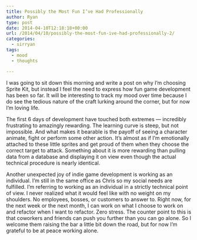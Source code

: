 ```yaml
---
title: Possibly the Most Fun I’ve Had Professionally
author: Ryan
type: post
date: 2014-04-10T12:18:18+00:00
url: /2014/04/10/possibly-the-most-fun-ive-had-professionally-2/
categories:
  - sirryan
tags:
  - mood
  - thoughts

---
```

I was going to sit down this morning and write a post on why I&#8217;m choosing Sprite Kit, but instead I feel the need to express how fun game development has been so far. It will be interesting to track my mood over time because I do see the tedious nature of the craft lurking around the corner, but for now I&#8217;m loving life.

<!--more-->

The first 6 days of development have touched both extremes &#8212; incredibly frustrating to amazingly rewarding. The learning curve is steep, but not impossible. And what makes it bearable is the payoff of seeing a character animate, fight or perform some other action. It&#8217;s almost as if I&#8217;m emotionally attached to these little sprites and get proud of them when they choose the correct target to attack. Something about it is more rewarding than pulling data from a database and displaying it on view even though the actual technical procedure is nearly identical.

Another unexpected joy of indie game development is working as an individual. I&#8217;m still in the same office as Chris so my social needs are fulfilled. I&#8217;m referring to working as an individual in a strictly technical point of view. I never realized what it would feel like with no weight on my shoulders. No employees, bosses, or customers to answer to. Right now, for the next week or the next month, I can work on what I choose to work on and refactor when I want to refactor. Zero stress. The counter point to this is that coworkers and friends can push you further than you can go alone. So I welcome them raising the bar a little bit down the road, but for now I&#8217;m grateful to be at peace working alone.